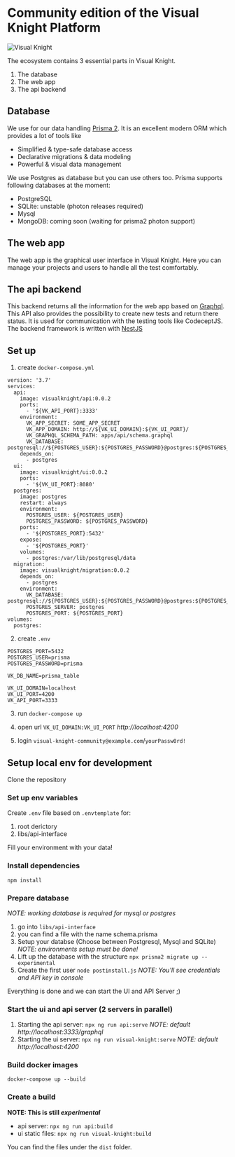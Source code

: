 # Community edition of the Visual Knight Platform

![Visual Knight](visual-knight.png)

The ecosystem contains 3 essential parts in Visual Knight.

1. The database
2. The web app
3. The api backend

## Database

We use for our data handling [Prisma 2](https://www.prisma.io/). It is an excellent modern ORM which provides a lot of tools like

- Simplified & type-safe database access
- Declarative migrations & data modeling
- Powerful & visual data management

We use Postgres as database but you can use others too.
Prisma supports following databases at the moment:

- PostgreSQL
- SQLite: unstable (photon releases required)
- Mysql
- MongoDB: coming soon (waiting for prisma2 photon support)

## The web app

The web app is the graphical user interface in Visual Knight. Here you can manage your projects and users to handle all the test comfortably.

## The api backend

This backend returns all the information for the web app based on [Graphql](https://graphql.org/).
This API also provides the possibility to create new tests and return there status. It is used for communication with the testing tools like CodeceptJS. The backend framework is written with [NestJS](https://nestjs.com/)

## Set up

1. create `docker-compose.yml`
```
version: '3.7'
services:
  api:
    image: visualknight/api:0.0.2
    ports: 
      - '${VK_API_PORT}:3333'
    environment: 
      VK_APP_SECRET: SOME_APP_SECRET
      VK_APP_DOMAIN: http://${VK_UI_DOMAIN}:${VK_UI_PORT}/
      VK_GRAPHQL_SCHEMA_PATH: apps/api/schema.graphql
      VK_DATABASE: postgresql://${POSTGRES_USER}:${POSTGRES_PASSWORD}@postgres:${POSTGRES_PORT}/${VK_DB_NAME}
    depends_on:
      - postgres
  ui:
    image: visualknight/ui:0.0.2
    ports: 
      - '${VK_UI_PORT}:8080'
  postgres:
    image: postgres
    restart: always
    environment:
      POSTGRES_USER: ${POSTGRES_USER}
      POSTGRES_PASSWORD: ${POSTGRES_PASSWORD}
    ports:
      - '${POSTGRES_PORT}:5432'
    expose:
      - '${POSTGRES_PORT}'
    volumes:
      - postgres:/var/lib/postgresql/data
  migration:
    image: visualknight/migration:0.0.2
    depends_on:
      - postgres
    environment:
      VK_DATABASE: postgresql://${POSTGRES_USER}:${POSTGRES_PASSWORD}@postgres:${POSTGRES_PORT}/${VK_DB_NAME}
      POSTGRES_SERVER: postgres
      POSTGRES_PORT: ${POSTGRES_PORT}
volumes:
  postgres:
```

2. create `.env`
```
POSTGRES_PORT=5432
POSTGRES_USER=prisma
POSTGRES_PASSWORD=prisma

VK_DB_NAME=prisma_table

VK_UI_DOMAIN=localhost
VK_UI_PORT=4200
VK_API_PORT=3333
```

3. run `docker-compose up`

4. open url `VK_UI_DOMAIN:VK_UI_PORT` _http://localhost:4200_

5. login `visual-knight-community@example.com`/`yourPassw0rd!`

## Setup local env for development

Clone the repository

### Set up env variables

Create `.env` file based on `.envtemplate` for:
1. root derictory
2. libs/api-interface

Fill your environment with your data!

### Install dependencies

`npm install`

### Prepare database

_NOTE: working database is required for mysql or postgres_

1. go into `libs/api-interface`
2. you can find a file with the name schema.prisma
3. Setup your databse (Choose between Postgresql, Mysql and SQLite) _NOTE: environments setup must be done!_
4. Lift up the database with the structure `npx prisma2 migrate up --experimental`
5. Create the first user `node postinstall.js` _NOTE: You'll see credentials and API key in console_

Everything is done and we can start the UI and API Server ;)

### Start the ui and api server (2 servers in parallel)

1. Starting the api server: `npx ng run api:serve` _NOTE: default http://localhost:3333/graphql_
2. Starting the ui server: `npx ng run visual-knight:serve` _NOTE: default http://localhost:4200_

### Build docker images

`docker-compose up --build`

### Create a build

**NOTE: This is still _experimental_**

- api server: `npx ng run api:build`
- ui static files: `npx ng run visual-knight:build`

You can find the files under the `dist` folder.
